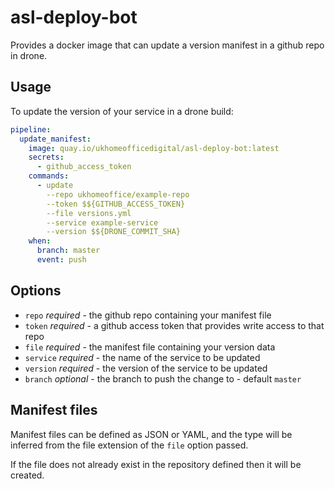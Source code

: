 # asl-deploy-bot

Provides a docker image that can update a version manifest in a github repo in drone.

## Usage

To update the version of your service in a drone build:

```yaml
pipeline:
  update_manifest:
    image: quay.io/ukhomeofficedigital/asl-deploy-bot:latest
    secrets:
      - github_access_token
    commands:
      - update
        --repo ukhomeoffice/example-repo
        --token $${GITHUB_ACCESS_TOKEN}
        --file versions.yml
        --service example-service
        --version $${DRONE_COMMIT_SHA}
    when:
      branch: master
      event: push
```

## Options

* `repo` _required_ - the github repo containing your manifest file
* `token` _required_ - a github access token that provides write access to that repo
* `file` _required_ - the manifest file containing your version data
* `service` _required_ - the name of the service to be updated
* `version` _required_ - the version of the service to be updated
* `branch` _optional_ - the branch to push the change to - default `master`

## Manifest files

Manifest files can be defined as JSON or YAML, and the type will be inferred from the file extension of the `file` option passed.

If the file does not already exist in the repository defined then it will be created.
